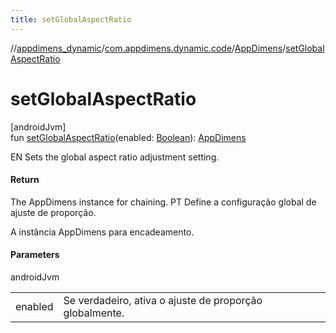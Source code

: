 ```yaml
---
title: setGlobalAspectRatio
---
```

//[appdimens_dynamic](../../../index.html)/[com.appdimens.dynamic.code](../index.html)/[AppDimens](index.html)/[setGlobalAspectRatio](set-global-aspect-ratio.html)



# setGlobalAspectRatio



[androidJvm]\
fun [setGlobalAspectRatio](set-global-aspect-ratio.html)(enabled: [Boolean](https://kotlinlang.org/api/core/kotlin-stdlib/kotlin/-boolean/index.html)): [AppDimens](index.html)



EN Sets the global aspect ratio adjustment setting.



#### Return



The AppDimens instance for chaining. PT Define a configuração global de ajuste de proporção.



A instância AppDimens para encadeamento.



#### Parameters


androidJvm

| | |
|---|---|
| enabled | Se verdadeiro, ativa o ajuste de proporção globalmente. |



